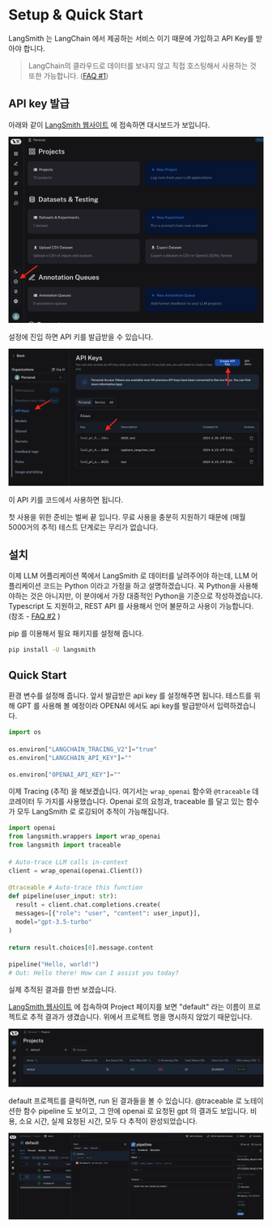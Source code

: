 
# Setup & Quick Start

LangSmith 는 LangChain 에서 제공하는 서비스 이기 때문에 가입하고 API Key를 받아야 합니다.

> LangChain의 클라우드로 데이터를 보내지 않고 직접 호스팅해서 사용하는 것 또한 가능합니다. ([FAQ #1](../FAQ.md))

## API key 발급

아래와 같이 [LangSmith 웹사이트](https://smith.langchain.com/) 에 접속하면 대시보드가 보입니다.

![](../rsc/langsmith_dashboard.png)

설정에 진입 하면 API 키를 발급받을 수 있습니다.

![](../rsc/langsmith_api_key.png)

이 API 키를 코드에서 사용하면 됩니다.

첫 사용을 위한 준비는 벌써 끝 입니다.
무료 사용을 충분히 지원하기 때문에 (매월 5000거의 추적) 테스트 단계로는 무리가 없습니다.


## 설치

이제 LLM 어플리케이션 쪽에서 LangSmith 로 데이터를 날려주어야 하는데, LLM 어플리케이션 코드는 Python 이라고 가정을 하고 설명하겠습니다.
꼭 Python을 사용해야하는 것은 아니지만, 이 분야에서 가장 대중적인 Python을 기준으로 작성하겠습니다. Typescript 도 지원하고, REST API 를 사용해서 언어 불문하고 사용이 가능합니다. (참조 - [FAQ #2](../FAQ.md) )

pip 를 이용해서 필요 패키지를 설정해 줍니다.

``` sh
pip install -U langsmith
```


## Quick Start


환경 변수를 설정해 줍니다. 앞서 발급받은 api key 를 설정해주면 됩니다.
테스트를 위해 GPT 를 사용해 볼 예정이라 OPENAI 에서도 api key를 발급받아서 입력하겠습니다.


``` python
import os

os.environ["LANGCHAIN_TRACING_V2"]="true"
os.environ["LANGCHAIN_API_KEY"]=""

os.environ["OPENAI_API_KEY"]=""
```


이제 Tracing (추적) 을 해보겠습니다.
여기서는 ```wrap_openai``` 함수와  ```@traceable``` 데코레이터 두 가지를 사용했습니다.
Openai 로의 요청과, traceable 를 달고 있는 함수가 모두 LangSmith 로 로깅되어 추적이 가능해집니다.


``` python 
import openai
from langsmith.wrappers import wrap_openai
from langsmith import traceable

# Auto-trace LLM calls in-context
client = wrap_openai(openai.Client())

@traceable # Auto-trace this function
def pipeline(user_input: str):
  result = client.chat.completions.create(
  messages=[{"role": "user", "content": user_input}],
  model="gpt-3.5-turbo"
)

return result.choices[0].message.content

pipeline("Hello, world!")
# Out: Hello there! How can I assist you today?
```


실제 추적된 결과를 한번 보겠습니다.

[LangSmith 웹사이트](https://smith.langchain.com/) 에 접속하여 Project 페이지를 보면 "default" 라는 이름이 프로젝트로 추적 결과가 생겼습니다. 위에서 프로젝트 명을 명시하지 않았기 때문입니다.


![](../rsc/trace_1.png)

default 프로젝트를 클릭하면, run 된 결과들을 볼 수 있습니다.
@traceable 로 노테이션한 함수 pipeline 도 보이고, 그 안에 openai 로 요청된 gpt 의 결과도 보입니다.
비용, 소요 시간, 실제 요청된 시간, 모두 다 추적이 완성되었습니다.

![](../rsc/trace_2.png)


